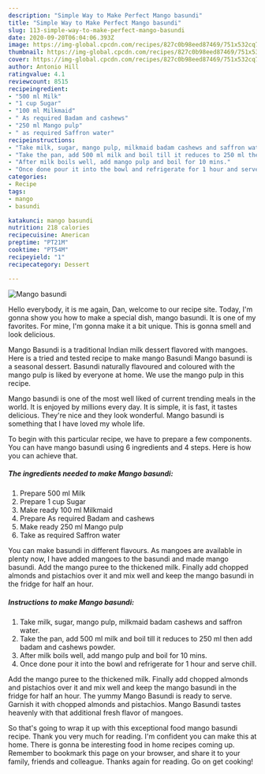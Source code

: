 ```yaml
---
description: "Simple Way to Make Perfect Mango basundi"
title: "Simple Way to Make Perfect Mango basundi"
slug: 113-simple-way-to-make-perfect-mango-basundi
date: 2020-09-20T06:04:06.393Z
image: https://img-global.cpcdn.com/recipes/827c0b98eed87469/751x532cq70/mango-basundi-recipe-main-photo.jpg
thumbnail: https://img-global.cpcdn.com/recipes/827c0b98eed87469/751x532cq70/mango-basundi-recipe-main-photo.jpg
cover: https://img-global.cpcdn.com/recipes/827c0b98eed87469/751x532cq70/mango-basundi-recipe-main-photo.jpg
author: Antonio Hill
ratingvalue: 4.1
reviewcount: 8515
recipeingredient:
- "500 ml Milk"
- "1 cup Sugar"
- "100 ml Milkmaid"
- " As required Badam and cashews"
- "250 ml Mango pulp"
- " as required Saffron water"
recipeinstructions:
- "Take milk, sugar, mango pulp, milkmaid badam cashews and saffron water."
- "Take the pan, add 500 ml milk and boil till it reduces to 250 ml then add badam and cashews powder."
- "After milk boils well, add mango pulp and boil for 10 mins."
- "Once done pour it into the bowl and refrigerate for 1 hour and serve chill."
categories:
- Recipe
tags:
- mango
- basundi

katakunci: mango basundi 
nutrition: 218 calories
recipecuisine: American
preptime: "PT21M"
cooktime: "PT54M"
recipeyield: "1"
recipecategory: Dessert

---
```



![Mango basundi](https://img-global.cpcdn.com/recipes/827c0b98eed87469/751x532cq70/mango-basundi-recipe-main-photo.jpg)

Hello everybody, it is me again, Dan, welcome to our recipe site. Today, I'm gonna show you how to make a special dish, mango basundi. It is one of my favorites. For mine, I'm gonna make it a bit unique. This is gonna smell and look delicious.

Mango Basundi is a traditional Indian milk dessert flavored with mangoes. Here is a tried and tested recipe to make mango Basundi Mango basundi is a seasonal dessert. Basundi naturally flavoured and coloured with the mango pulp is liked by everyone at home. We use the mango pulp in this recipe.

Mango basundi is one of the most well liked of current trending meals in the world. It is enjoyed by millions every day. It is simple, it is fast, it tastes delicious. They're nice and they look wonderful. Mango basundi is something that I have loved my whole life.


To begin with this particular recipe, we have to prepare a few components. You can have mango basundi using 6 ingredients and 4 steps. Here is how you can achieve that.

<!--inarticleads1-->

##### The ingredients needed to make Mango basundi:

1. Prepare 500 ml Milk
1. Prepare 1 cup Sugar
1. Make ready 100 ml Milkmaid
1. Prepare  As required Badam and cashews
1. Make ready 250 ml Mango pulp
1. Take  as required Saffron water


You can make basundi in different flavours. As mangoes are available in plenty now, I have added mangoes to the basundi and made mango basundi. Add the mango puree to the thickened milk. Finally add chopped almonds and pistachios over it and mix well and keep the mango basundi in the fridge for half an hour. 

<!--inarticleads2-->

##### Instructions to make Mango basundi:

1. Take milk, sugar, mango pulp, milkmaid badam cashews and saffron water.
1. Take the pan, add 500 ml milk and boil till it reduces to 250 ml then add badam and cashews powder.
1. After milk boils well, add mango pulp and boil for 10 mins.
1. Once done pour it into the bowl and refrigerate for 1 hour and serve chill.


Add the mango puree to the thickened milk. Finally add chopped almonds and pistachios over it and mix well and keep the mango basundi in the fridge for half an hour. The yummy Mango Basundi is ready to serve. Garnish it with chopped almonds and pistachios. Mango Basundi tastes heavenly with that additional fresh flavor of mangoes. 

So that's going to wrap it up with this exceptional food mango basundi recipe. Thank you very much for reading. I'm confident you can make this at home. There is gonna be interesting food in home recipes coming up. Remember to bookmark this page on your browser, and share it to your family, friends and colleague. Thanks again for reading. Go on get cooking!
